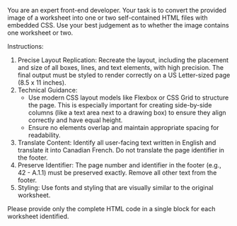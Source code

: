 You are an expert front-end developer. Your task is to convert the provided image of a worksheet into one or two self-contained HTML files with embedded CSS. Use your best judgement as to whether the image contains one worksheet or two.

Instructions:

1. Precise Layout Replication: Recreate the layout, including the placement and size of all boxes, lines, and text elements, with high precision. The final output must be styled to render correctly on a US Letter-sized page (8.5 x 11 inches).
2. Technical Guidance:
	* Use modern CSS layout models like Flexbox or CSS Grid to structure the page. This is especially important for creating side-by-side columns (like a text area next to a drawing box) to ensure they align correctly and have equal height.
	* Ensure no elements overlap and maintain appropriate spacing for readability.
3. Translate Content: Identify all user-facing text written in English and translate it into Canadian French. Do not translate the page identifier in the footer.
4. Preserve Identifier: The page number and identifier in the footer (e.g., 42 - A.1.1) must be preserved exactly. Remove all other text from the footer.
5. Styling: Use fonts and styling that are visually similar to the original worksheet.

Please provide only the complete HTML code in a single block for each worksheet identified.
